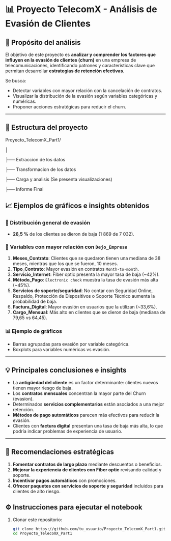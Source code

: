 # 📊 Proyecto TelecomX - Análisis de Evasión de Clientes

## 📌 Propósito del análisis
El objetivo de este proyecto es **analizar y comprender los factores que influyen en la evasión de clientes (churn)** en una empresa de telecomunicaciones, identificando patrones y características clave que permitan desarrollar **estrategias de retención efectivas**.

Se busca:
- Detectar variables con mayor relación con la cancelación de contratos.
- Visualizar la distribución de la evasión según variables categóricas y numéricas.
- Proponer acciones estratégicas para reducir el churn.

---

## 📂 Estructura del proyecto

Proyecto_TelecomX_Part1/

│

├── Extraccion de los datos

├── Transformacion de los datos

├── Carga y analisis (Se presenta visualizaciones)

├── Informe Final


## 📈 Ejemplos de gráficos e insights obtenidos

### 🔹 Distribución general de evasión
- **26,5 %** de los clientes se dieron de baja (1 869 de 7 032).

### 🔹 Variables con mayor relación con `Dejo_Empresa`
1. **Meses_Contrato**: Clientes que se quedaron tienen una mediana de 38 meses, mientras que los que se fueron, 10 meses.
2. **Tipo_Contrato**: Mayor evasión en contratos `Month-to-month`.
3. **Servicio_Internet**: Fiber optic presenta la mayor tasa de baja (~42%).
4. **Método_Pago**: `Electronic check` muestra la tasa de evasión más alta (~45%).
5. **Servicios de soporte/seguridad**: No contar con Seguridad Online, Respaldo, Protección de Dispositivos o Soporte Técnico aumenta la probabilidad de baja.
6. **Factura_Digital**: Mayor evasión en usuarios que la utilizan (~33,6%).
7. **Cargo_Mensual**: Más alto en clientes que se dieron de baja (mediana de 79,65 vs 64,45).

### 📊 Ejemplo de gráficos
- Barras agrupadas para evasión por variable categórica.
- Boxplots para variables numéricas vs evasión.

---

## 💡 Principales conclusiones e insights
- La **antigüedad del cliente** es un factor determinante: clientes nuevos tienen mayor riesgo de baja.
- Los **contratos mensuales** concentran la mayor parte del Churn (evasion).
- Determinados **servicios complementarios** están asociados a una mejor retención.
- **Métodos de pago automáticos** parecen más efectivos para reducir la evasión.
- Clientes con **factura digital** presentan una tasa de baja más alta, lo que podría indicar problemas de experiencia de usuario.

---

## 🎯 Recomendaciones estratégicas
1. **Fomentar contratos de largo plazo** mediante descuentos o beneficios.
2. **Mejorar la experiencia de clientes con Fiber optic** revisando calidad y soporte.
3. **Incentivar pagos automáticos** con promociones.
4. **Ofrecer paquetes con servicios de soporte y seguridad** incluidos para clientes de alto riesgo.

## ⚙️ Instrucciones para ejecutar el notebook
1. Clonar este repositorio:
   ```bash
   git clone https://github.com/tu_usuario/Proyecto_TelecomX_Part1.git
   cd Proyecto_TelecomX_Part1
